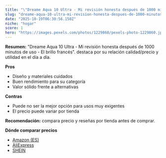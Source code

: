 ```yaml
---
title: "\"Dreame Aqua 10 Ultra - Mi revisión honesta después de 1000 minutos de uso - El brillo francés\"."
slug: "dreame-aqua-10-ultra-mi-revision-honesta-despues-de-1000-minutos-de-uso-el-brill"
date: "2025-10-19T06:30:56.150Z"
niche: "hogar"
score: 1
hero: "https://images.pexels.com/photos/1229860/pexels-photo-1229860.jpeg?auto=compress&cs=tinysrgb&fit=crop&h=627&w=1200&auto=compress&cs=tinysrgb&w=1200&h=675&fit=crop"
---
```


**Resumen:** "Dreame Aqua 10 Ultra - Mi revisión honesta después de 1000 minutos de uso - El brillo francés". destaca por su relación calidad/precio y utilidad en el día a día.

**Pros**
- Diseño y materiales cuidados
- Buen rendimiento para su categoría
- Valor sólido frente a alternativas

**Contras**
- Puede no ser la mejor opción para usos muy exigentes
- El precio puede variar por tienda

**Recomendación:** compara precio y reseñas por tienda antes de comprar.

**Dónde comparar precios**
- [Amazon (ES)](https://www.amazon.es/s?k=%22Dreame%20Aqua%2010%20Ultra%20-%20Mi%20revisi%C3%B3n%20honesta%20despu%C3%A9s%20de%201000%20minutos%20de%20uso%20-%20El%20brillo%20franc%C3%A9s%22.&tag=teknovashop25-21)
- [AliExpress](https://www.aliexpress.com/wholesale?SearchText=%22Dreame%20Aqua%2010%20Ultra%20-%20Mi%20revisi%C3%B3n%20honesta%20despu%C3%A9s%20de%201000%20minutos%20de%20uso%20-%20El%20brillo%20franc%C3%A9s%22.)
- [SHEIN](https://www.shein.com/pdsearch/%22Dreame%20Aqua%2010%20Ultra%20-%20Mi%20revisi%C3%B3n%20honesta%20despu%C3%A9s%20de%201000%20minutos%20de%20uso%20-%20El%20brillo%20franc%C3%A9s%22.)